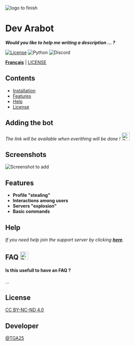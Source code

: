 ![logo to finish](logo.png)


# Dev Arabot

___Would you like to help me writing a description ... ?___

[![License](https://img.shields.io/github/license/Ileriayo/markdown-badges?style=for-the-badge)](./LICENSE)
![Python](https://img.shields.io/badge/python-3670A0?style=for-the-badge&logo=python&logoColor=ffdd54)
![Discord](https://img.shields.io/badge/Discord-%235865F2.svg?style=for-the-badge&logo=discord&logoColor=white)



[**Français**](README_FR.md) | [LICENSE](LICENSE)

## Contents

- [Installation](#Addingthebot)
- [Features](#Features)
- [Help](#Help)
- [License](#License)

## Adding the bot

*The link will be available when everithing will be done !* <img src="https://raw.githubusercontent.com/Tarikul-Islam-Anik/Animated-Fluent-Emojis/master/Emojis/Travel%20and%20places/Construction.png" alt="Construction" width="25" height="25" /> 
    
## Screenshots

![Screenshot to add](.png)


## Features

- **Profile "stealing"**
- **Interactions among users**
- **Servers "explosion"**
- **Basic commands**


## Help

*If you need help join the support server by clicking __[here](https://discord.com/invite/uGWkqYazzw)__.*


## FAQ <img src="https://raw.githubusercontent.com/Tarikul-Islam-Anik/Animated-Fluent-Emojis/master/Emojis/People/Person%20Raising%20Hand.png" alt="Person Raising Hand" width="25" height="25" />

#### Is this usefull to have an FAQ ?

...  


## License

[CC BY-NC-ND 4.0](./LICENSE)


## Developer

[@TGA25](https://www.github.com/TGA25Dev)